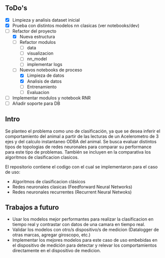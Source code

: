 ## ToDo's

- [X] Limpieza y analisis dataset inicial
- [X] Prueba con distintos modelos nn clasicas (ver notebooks/dev) 
- [ ] Refactor del proyecto
    - [X] Nueva estructura
    - [ ] Refactor modulos
        - [ ] data
        - [ ] visualizacion
        - [ ] nn_model
        - [ ] implementar logs
    - [ ] Nuevos notebooks de proceso
        - [X] Limpieza de datos
        - [X] Analisis de datos
        - [ ] Entrenamiento
        - [ ] Evaluacion
- [ ] Implementar modulos y notebook RNR
- [ ] Añadir soporte para DB

## Intro

Se planteo el problema como uno de clasificación, ya que se desea inferir el comportamiento del animal a partir de las lecturas de un Acelerometro de 3 ejes y del calculo instantaneo ODBA del animal. Se busca evaluar distintos tipos de topologias de redes neuronales para comparar su performance para este tipo de problemas. También se incluyen en la comparativa los algoritmos de clasificacion clasicos. 

El repositorio contiene el codigo con el cual se implementaron para el caso de uso:

- Algoritmos de clasificacion clásicos
- Redes neuronales clasicas (Feedforward Neural Networks)
- Redes neuronales recurrentes (Recurrent Neural Netwoks)


## Trabajos a futuro

- Usar los modelos mejor performantes para realizar la clasificacion en tiempo real y contrastar con datos de una camara en tiempo real.
- Validar los modelos con otro/s dispositivo/s de medicion (Datalogger de otras marcas, agregar giroscopo, etc.)
- Implementar los mejores modelos para este caso de uso embebidas en el dispositivo de medición para detectar y relevar los comportamientos directamente en el dispositivo de medicion. 
